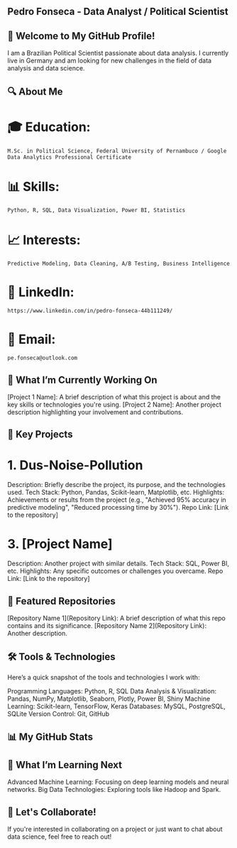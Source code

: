 ## Pedro Fonseca - Data Analyst / Political Scientist 

## 👋 Welcome to My GitHub Profile!
I am a Brazilian Political Scientist passionate about data analysis. I currently live in Germany and am looking for new challenges in the field of data analysis and data science.

## 🔍 About Me
# 🎓 Education: 
    M.Sc. in Political Science, Federal University of Pernambuco / Google Data Analytics Professional Certificate
# 📊 Skills: 
    Python, R, SQL, Data Visualization, Power BI, Statistics
# 📈 Interests: 
    Predictive Modeling, Data Cleaning, A/B Testing, Business Intelligence
# 🔗 LinkedIn: 
    https://www.linkedin.com/in/pedro-fonseca-44b111249/
# 📧 Email: 
    pe.fonseca@outlook.com

## 💼 What I’m Currently Working On
[Project 1 Name]: A brief description of what this project is about and the key skills or technologies you're using.
[Project 2 Name]: Another project description highlighting your involvement and contributions.

## 🚀 Key Projects
# 1. Dus-Noise-Pollution
Description: Briefly describe the project, its purpose, and the technologies used.
Tech Stack: Python, Pandas, Scikit-learn, Matplotlib, etc.
Highlights: Achievements or results from the project (e.g., "Achieved 95% accuracy in predictive modeling", "Reduced processing time by 30%").
Repo Link: [Link to the repository]

# 3. [Project Name]
Description: Another project with similar details.
Tech Stack: SQL, Power BI, etc.
Highlights: Any specific outcomes or challenges you overcame.
Repo Link: [Link to the repository]

## 🌟 Featured Repositories
[Repository Name 1](Repository Link): A brief description of what this repo contains and its significance.
[Repository Name 2](Repository Link): Another description.

## 🛠️ Tools & Technologies
Here’s a quick snapshot of the tools and technologies I work with:

Programming Languages: Python, R, SQL
Data Analysis & Visualization: Pandas, NumPy, Matplotlib, Seaborn, Plotly, Power BI, Shiny
Machine Learning: Scikit-learn, TensorFlow, Keras
Databases: MySQL, PostgreSQL, SQLite
Version Control: Git, GitHub
## 📊 My GitHub Stats

## 🌱 What I’m Learning Next
Advanced Machine Learning: Focusing on deep learning models and neural networks.
Big Data Technologies: Exploring tools like Hadoop and Spark.

## 👏 Let's Collaborate!
If you're interested in collaborating on a project or just want to chat about data science, feel free to reach out!

<!---
af-pedro/af-pedro is a ✨ special ✨ repository because its `README.md` (this file) appears on your GitHub profile.
You can click the Preview link to take a look at your changes.
--->
